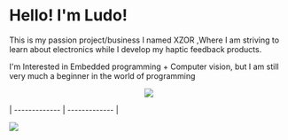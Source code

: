 # Hello! I'm Ludo!
<p align="center">

This is my passion project/business I named XZOR
,Where I am striving to learn about electronics while I develop my haptic feedback products.
</p>
<p align="center">

I'm Interested in Embedded programming + Computer vision,
but I am still very much a beginner in the world of programming
</p>
<p align="center">
 
<img align="center" src="https://pbs.twimg.com/media/E-nU6LxVcAEnO81?format=jpg&name=large">
  
</p>



| ------------- | ------------- |


<img align="left" src="https://komarev.com/ghpvc/?username=L-udo&color=grey&style=flat-square" >


